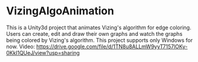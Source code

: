 # VizingAlgoAnimation
This is a Unity3d project that animates Vizing's algorithm for edge coloring. Users can create, edit and draw their own graphs and watch the graphs being colored by Vizing's algorithm. 
This project supports only Windows for now. 
Video: https://drive.google.com/file/d/1TN8u8ALLmW9yyT7157lOKy-0KkI1QUeJ/view?usp=sharing
